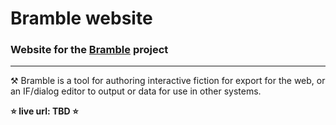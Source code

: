 # Bramble website

### Website for the  [Bramble](https://github.com/animalphase/bramble) project

---

⚒ Bramble is a tool for authoring interactive fiction for export for the web, or an IF/dialog editor to output or data for use in other systems.

**⭐️ live url: TBD ⭐️**
